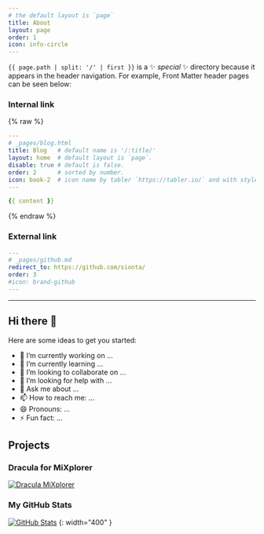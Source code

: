 ```yaml
---
# the default layout is `page`
title: About
layout: page
order: 1
icon: info-circle
---
```


`{{ page.path | split: '/' | first }}` is a ✨ _special_ ✨ directory because it appears in the header navigation. For example, Front Matter header pages can be seen below:

### Internal link

<!-- markdownlint-disable -->
{% raw %}
```yaml
---
# _pages/blog.html
title: Blog   # default name is '/:title/'
layout: home  # default layout is `page`.
disable: true # default is false.
order: 2      # sorted by number.
icon: book-2  # icon name by tabler `https://tabler.io/` and with style `outline`.
---

{{ content }}

```
{% endraw %}
<!-- markdownlint-restore -->

### External link

```yaml
---
# _pages/github.md
redirect_to: https://github.com/sionta/
order: 3
#icon: brand-github
---

```

---

## Hi there 👋

Here are some ideas to get you started:

- 🔭 I’m currently working on ...
- 🌱 I’m currently learning ...
- 👯 I’m looking to collaborate on ...
- 🤔 I’m looking for help with ...
- 💬 Ask me about ...
- 📫 How to reach me: ...
- 😄 Pronouns: ...
- ⚡ Fun fact: ...

## Projects

### Dracula for MiXplorer

[![Dracula MiXplorer](https://github-readme-stats.vercel.app/api/pin/?username=dracula&repo=mixplorer&theme=dracula&hide_border=false&show_owner=true)](https://github.com/dracula/mixplorer)

### My GitHub Stats

[![GitHub Stats](https://github-readme-stats.vercel.app/api?username=sionta&theme=solarized-dark&hide_title=true&locale=en&include_all_commits=true)](https://github.com/sionta)
{: width="400" }
